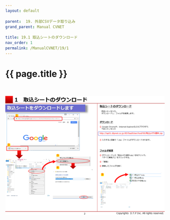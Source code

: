 ```yaml
---
layout: default

parent:  19. 外部CSVデータ取り込み
grand_parent: Manual CVNET

title: 19.1 取込シートのダウンロード
nav_order: 1
permalink: /ManualCVNET/19/1
---
```


# {{ page.title }} <br/><br/>


<a href="/img/GaibuCSV/CSV3.PNG" target="_blank">
<img src="/img/GaibuCSV/CSV3.PNG" alt="login image"></a>



